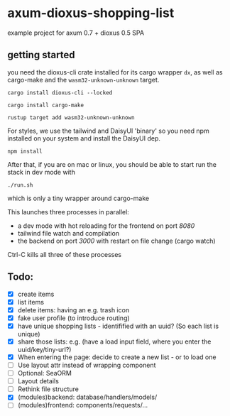 # axum-dioxus-shopping-list
example project for axum 0.7 + dioxus 0.5 SPA

## getting started
you need the dioxus-cli crate installed for its cargo wrapper `dx`,
as well as cargo-make and the `wasm32-unknown-unknown` target.

```shell
cargo install dioxus-cli --locked
```

```shell
cargo install cargo-make
```

```shell
rustup target add wasm32-unknown-unknown
```

For styles, we use the tailwind and DaisyUI 'binary' so you need npm installed on your system and install the DaisyUI dep. 

```shell
npm install
```

After that, if you are on mac or linux, you should be able to start run the stack in dev mode with

```shell
./run.sh
```
which is only a tiny wrapper around cargo-make

This launches three processes in parallel: 
* a dev mode with hot reloading for the frontend on port *8080*
* tailwind file watch and compilation
* the backend on port *3000* with restart on file change (cargo watch)

Ctrl-C kills all three of these processes


## Todo:

- [x] create items
- [x] list items
- [x] delete items: having an e.g. trash icon
- [x] fake user profile (to introduce routing)
- [x] have unique shopping lists - identifified with an uuid? (So each list is unique)
- [x] share those lists: e.g. (have a load input field, where you enter the uuid/key/tiny-url?)
- [x] When entering the page: decide to create a new list - or to load one
- [ ] Use layout attr instead of wrapping component
- [ ] Optional: SeaORM
- [ ] Layout details
- [ ] Rethink file structure
- [x] (modules)backend: database/handlers/models/
- [ ] (modules)frontend: components/requests/...
